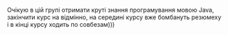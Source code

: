 Очікую в цій групі отримати круті знання програмування мовою Java, закінчити курс на відмінно, на середині курсу вже бомбануть резюмеху і в кінці курсу ходить по совбезам)))
